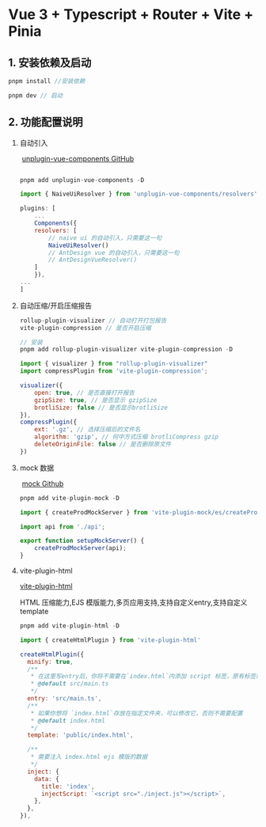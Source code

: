 # Vue 3 + Typescript + Router + Vite + Pinia

## 1. 安装依赖及启动

```js
pnpm install //安装依赖

pnpm dev // 启动

```

## 2. 功能配置说明

1. 自动引入

    ​	  [unplugin-vue-components GitHub](https://github.com/antfu/unplugin-vue-components)

    ```js

    pnpm add unplugin-vue-components -D

    import { NaiveUiResolver } from 'unplugin-vue-components/resolvers'

    plugins: [
        ...
        Components({
        resolvers: [
            // naive ui 的自动引入，只需要这一句
            NaiveUiResolver()
            // AntDesign vue 的自动引入，只需要这一句
            // AntDesignVueResolver()
        ]
        }),
    ...
    ]
    
    ```

2. 自动压缩/开启压缩报告

    ```js
    rollup-plugin-visualizer // 自动打开打包报告
    vite-plugin-compression // 是否开启压缩

    // 安装
    pnpm add rollup-plugin-visualizer vite-plugin-compression -D

    import { visualizer } from "rollup-plugin-visualizer"
    import compressPlugin from 'vite-plugin-compression';

    visualizer({
        open: true, // 是否直接打开报告
        gzipSize: true, // 是否显示 gzipSize
        brotliSize: false // 是否显示brotliSize
    }),
    compressPlugin({
        ext: '.gz', // 选择压缩后的文件名
        algorithm: 'gzip', // 何中方式压缩 brotliCompress gzip
        deleteOriginFile: false // 是否删除原文件
    })
    ```

3. mock 数据

    ​		[mock Github](https://github.com/vbenjs/vite-plugin-mock)

    ```js
    pnpm add vite-plugin-mock -D
    
    import { createProdMockServer } from 'vite-plugin-mock/es/createProdMockServer';
    
    import api from './api';
    
    export function setupMockServer() {
        createProdMockServer(api);
    }
    
    ```

4. vite-plugin-html

     [vite-plugin-html](https://github.com/vbenjs/vite-plugin-html/blob/main/README.zh_CN.md)

    HTML 压缩能力,EJS 模版能力,多页应用支持,支持自定义entry,支持自定义template

    ```js
    pnpm add vite-plugin-html -D
    
    import { createHtmlPlugin } from 'vite-plugin-html'
    
    createHtmlPlugin({
      minify: true,
      /**
       * 在这里写entry后，你将不需要在`index.html`内添加 script 标签，原有标签需要删除
       * @default src/main.ts
       */
      entry: 'src/main.ts',
      /**
       * 如果你想将 `index.html`存放在指定文件夹，可以修改它，否则不需要配置
       * @default index.html
       */
      template: 'public/index.html',
    
      /**
       * 需要注入 index.html ejs 模版的数据
       */
      inject: {
        data: {
          title: 'index',
          injectScript: `<script src="./inject.js"></script>`,
        },
      },
    }),
    
    ```
